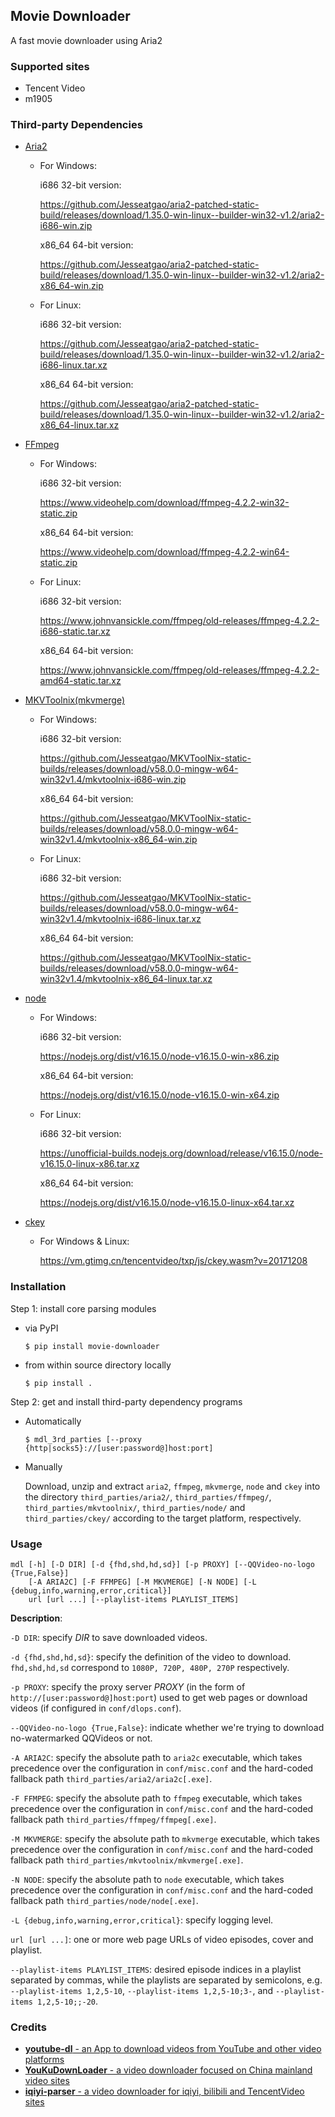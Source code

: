 ## Movie Downloader
A fast movie downloader using Aria2

### Supported sites
* Tencent Video
* m1905

### Third-party Dependencies
* [Aria2](https://github.com/Jesseatgao/aria2-patched-static-build)
    * For Windows:
    
        i686 32-bit version:
    
        https://github.com/Jesseatgao/aria2-patched-static-build/releases/download/1.35.0-win-linux--builder-win32-v1.2/aria2-i686-win.zip
        
        x86_64 64-bit version:
        
        https://github.com/Jesseatgao/aria2-patched-static-build/releases/download/1.35.0-win-linux--builder-win32-v1.2/aria2-x86_64-win.zip
    * For Linux:
    
        i686 32-bit version:
        
        https://github.com/Jesseatgao/aria2-patched-static-build/releases/download/1.35.0-win-linux--builder-win32-v1.2/aria2-i686-linux.tar.xz

        x86_64 64-bit version:
        
        https://github.com/Jesseatgao/aria2-patched-static-build/releases/download/1.35.0-win-linux--builder-win32-v1.2/aria2-x86_64-linux.tar.xz
        
* [FFmpeg](https://ffmpeg.org/download.html)
    * For Windows:
    
        i686 32-bit version:
    
        https://www.videohelp.com/download/ffmpeg-4.2.2-win32-static.zip
        
        x86_64 64-bit version:
        
        https://www.videohelp.com/download/ffmpeg-4.2.2-win64-static.zip
    * For Linux:
    
        i686 32-bit version:
        
        https://www.johnvansickle.com/ffmpeg/old-releases/ffmpeg-4.2.2-i686-static.tar.xz

        x86_64 64-bit version:
        
        https://www.johnvansickle.com/ffmpeg/old-releases/ffmpeg-4.2.2-amd64-static.tar.xz
        
* [MKVToolnix(mkvmerge)](https://github.com/Jesseatgao/MKVToolNix-static-builds)
    * For Windows:
    
        i686 32-bit version:
    
        https://github.com/Jesseatgao/MKVToolNix-static-builds/releases/download/v58.0.0-mingw-w64-win32v1.4/mkvtoolnix-i686-win.zip
        
        x86_64 64-bit version:
        
        https://github.com/Jesseatgao/MKVToolNix-static-builds/releases/download/v58.0.0-mingw-w64-win32v1.4/mkvtoolnix-x86_64-win.zip
    * For Linux:
    
        i686 32-bit version:
        
        https://github.com/Jesseatgao/MKVToolNix-static-builds/releases/download/v58.0.0-mingw-w64-win32v1.4/mkvtoolnix-i686-linux.tar.xz

        x86_64 64-bit version:
        
        https://github.com/Jesseatgao/MKVToolNix-static-builds/releases/download/v58.0.0-mingw-w64-win32v1.4/mkvtoolnix-x86_64-linux.tar.xz
        
* [node](https://nodejs.org)
    * For Windows:
    
        i686 32-bit version:
    
        https://nodejs.org/dist/v16.15.0/node-v16.15.0-win-x86.zip
        
        x86_64 64-bit version:
        
        https://nodejs.org/dist/v16.15.0/node-v16.15.0-win-x64.zip
    * For Linux:
    
        i686 32-bit version:
        
        https://unofficial-builds.nodejs.org/download/release/v16.15.0/node-v16.15.0-linux-x86.tar.xz

        x86_64 64-bit version:
        
        https://nodejs.org/dist/v16.15.0/node-v16.15.0-linux-x64.tar.xz
        
* [ckey](https://vm.gtimg.cn/tencentvideo/txp/js/ckey.wasm?v=20171208)
    * For Windows & Linux:
    
        https://vm.gtimg.cn/tencentvideo/txp/js/ckey.wasm?v=20171208

### Installation
Step 1: install core parsing modules
* via PyPI

    `$ pip install movie-downloader`

* from within source directory locally

    `$ pip install .`

Step 2: get and install third-party dependency programs
* Automatically

  `$ mdl_3rd_parties [--proxy {http|socks5}://[user:password@]host:port]`

* Manually

  Download, unzip and extract `aria2`, `ffmpeg`, `mkvmerge`, `node` and `ckey` into the directory
 `third_parties/aria2/`, `third_parties/ffmpeg/`, `third_parties/mkvtoolnix/`, `third_parties/node/` and `third_parties/ckey/`
 according to the target platform, respectively.

### Usage
```
mdl [-h] [-D DIR] [-d {fhd,shd,hd,sd}] [-p PROXY] [--QQVideo-no-logo {True,False}]
    [-A ARIA2C] [-F FFMPEG] [-M MKVMERGE] [-N NODE] [-L {debug,info,warning,error,critical}]
    url [url ...] [--playlist-items PLAYLIST_ITEMS]
```

**Description**:

`-D DIR`: specify _DIR_ to save downloaded videos.

`-d {fhd,shd,hd,sd}`: specify the definition of the video to download. `fhd,shd,hd,sd` correspond to `1080P, 720P, 480P, 270P` respectively.

`-p PROXY`: specify the proxy server _PROXY_ (in the form of `http://[user:password@]host:port`)
    used to get web pages or download videos (if configured in `conf/dlops.conf`).

`--QQVideo-no-logo {True,False}`: indicate whether we're trying to download no-watermarked QQVideos or not.

`-A ARIA2C`: specify the absolute path to `aria2c` executable, which takes precedence over the configuration in `conf/misc.conf`
    and the hard-coded fallback path `third_parties/aria2/aria2c[.exe]`.

`-F FFMPEG`: specify the absolute path to `ffmpeg` executable, which takes precedence over the configuration in `conf/misc.conf`
    and the hard-coded fallback path `third_parties/ffmpeg/ffmpeg[.exe]`.

`-M MKVMERGE`: specify the absolute path to `mkvmerge` executable, which takes precedence over the configuration in `conf/misc.conf`
    and the hard-coded fallback path `third_parties/mkvtoolnix/mkvmerge[.exe]`.

`-N NODE`: specify the absolute path to `node` executable, which takes precedence over the configuration in `conf/misc.conf`
    and the hard-coded fallback path `third_parties/node/node[.exe]`.

`-L {debug,info,warning,error,critical}`: specify logging level.

`url [url ...]`: one or more web page URLs of video episodes, cover and playlist.

`--playlist-items PLAYLIST_ITEMS`: desired episode indices in a playlist separated by commas, while the playlists are separated by semicolons,
    e.g. `--playlist-items 1,2,5-10`, `--playlist-items 1,2,5-10;3-`, and `--playlist-items 1,2,5-10;;-20`.

### Credits
* [**youtube-dl** - an App to download videos from YouTube and other video platforms](https://github.com/ytdl-org/youtube-dl)
* [**YouKuDownLoader** - a video downloader focused on China mainland video sites](https://github.com/SeaHOH/ykdl)
* [**iqiyi-parser** - a video downloader for iqiyi, bilibili and TencentVideo sites](https://github.com/ZSAIm/iqiyi-parser)